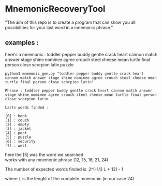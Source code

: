 # MnemonicRecoveryTool

"The aim of this repo is to create a program that can show you all possibilities for your last word in a mnemonic phrase."

## examples :

here's a mnemonic : toddler pepper buddy gentle crack heart cannon match answer stage shine nominee agree crouch steel cheese mean turtle final person close scorpion latin puzzle

```
python3 mnemonic_gen.py "toddler pepper buddy gentle crack heart cannon match answer stage shine nominee agree crouch steel cheese mean turtle final person close scorpion latin"

Phrase : toddler pepper buddy gentle crack heart cannon match answer stage shine nominee agree crouch steel cheese mean turtle final person close scorpion latin

Lasts words finded :

[0] : book
[1] : couch
[2] : empty
[3] : jacket
[4] : pact
[5] : puzzle
[6] : security
[7] : west
```

here the [5] was the word we searched. <br>
works with any mnemonic phrase (12, 15, 18, 21, 24) <br>


The number of expected words finded is: 2^(-1/3 L + 12) - 1 <br>

where L is the lenght of the complete mnemonic (in our case 24) <br>

